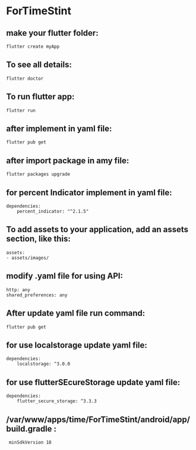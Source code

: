 # ForTimeStint

## make your flutter folder:
	flutter create myApp

## To see all details:
	flutter doctor

## To run flutter app:
	flutter run

## after implement in yaml file:
	flutter pub get

## after import package in amy file:
	flutter packages upgrade

## for percent Indicator implement in yaml file: 
	dependencies:
		percent_indicator: "^2.1.5"

## To add assets to your application, add an assets section, like this:
	assets:
    - assets/images/

## modify .yaml file for using API:
	http: any
	shared_preferences: any  

## After update yaml file run command: 
	flutter pub get

## for use localstorage update yaml file: 
	dependencies:
		localstorage: ^3.0.0

## for use flutterSEcureStorage update yaml file: 
	dependencies:
		flutter_secure_storage: ^3.3.3

## /var/www/apps/time/ForTimeStint/android/app/build.gradle :
	 minSdkVersion 18

